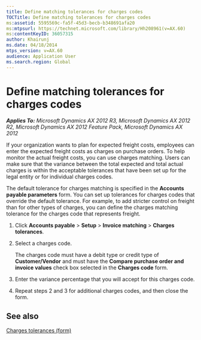 ```yaml
---
title: Define matching tolerances for charges codes
TOCTitle: Define matching tolerances for charges codes
ms:assetid: 5595569c-fa5f-45d3-becb-b348691afa20
ms:mtpsurl: https://technet.microsoft.com/library/Hh208961(v=AX.60)
ms:contentKeyID: 36057315
author: Khairunj
ms.date: 04/18/2014
mtps_version: v=AX.60
audience: Application User
ms.search.region: Global
---
```


# Define matching tolerances for charges codes 


_**Applies To:** Microsoft Dynamics AX 2012 R3, Microsoft Dynamics AX 2012 R2, Microsoft Dynamics AX 2012 Feature Pack, Microsoft Dynamics AX 2012_

If your organization wants to plan for expected freight costs, employees can enter the expected freight costs as charges on purchase orders. To help monitor the actual freight costs, you can use charges matching. Users can make sure that the variance between the total expected and total actual charges is within the acceptable tolerances that have been set up for the legal entity or for individual charges codes.

The default tolerance for charges matching is specified in the **Accounts payable parameters** form. You can set up tolerances for charges codes that override the default tolerance. For example, to add stricter control on freight than for other types of charges, you can define the charges matching tolerance for the charges code that represents freight.

1.  Click **Accounts payable** \> **Setup** \> **Invoice matching** \> **Charges tolerances**.

2.  Select a charges code.
    
    The charges code must have a debit type or credit type of **Customer/Vendor** and must have the **Compare purchase order and invoice values** check box selected in the **Charges code** form.

3.  Enter the variance percentage that you will accept for this charges code.

4.  Repeat steps 2 and 3 for additional charges codes, and then close the form.

## See also

[Charges tolerances (form)](https://technet.microsoft.com/library/hh227600\(v=ax.60\))

  


